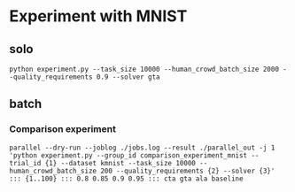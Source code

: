 # Experiment with MNIST

## solo
```
python experiment.py --task_size 10000 --human_crowd_batch_size 2000 --quality_requirements 0.9 --solver gta
```

## batch

### Comparison experiment
```
parallel --dry-run --joblog ./jobs.log --result ./parallel_out -j 1 'python experiment.py --group_id comparison_experiment_mnist --trial_id {1} --dataset kmnist --task_size 10000 --human_crowd_batch_size 200 --quality_requirements {2} --solver {3}' ::: {1..100} ::: 0.8 0.85 0.9 0.95 ::: cta gta ala baseline
```
